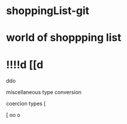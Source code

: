 # shoppingList-git
# world of shoppping list
!!!!d
[[d
===========================
ddo

miscellaneous
type conversion

coercion types 
[

[
oo
o
